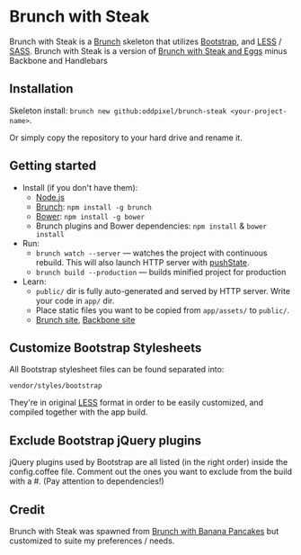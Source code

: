 # Brunch with Steak

Brunch with Steak is a [Brunch](http://brunch.io/) skeleton that utilizes [Bootstrap](http://getbootstrap.com/), and [LESS](http://lesscss.org/) / [SASS](http://sass-lang.com/). Brunch with Steak is a version of [Brunch with Steak and Eggs](https://github.com/oddpixel/brunch-steak-eggs) minus Backbone and Handlebars

## Installation
Skeleton install: `brunch new github:oddpixel/brunch-steak <your-project-name>`.

Or simply copy the repository to your hard drive and rename it.

## Getting started

* Install (if you don't have them):
    * [Node.js](http://nodejs.org)
    * [Brunch](http://brunch.io): `npm install -g brunch`
    * [Bower](http://bower.io): `npm install -g bower`
    * Brunch plugins and Bower dependencies: `npm install` & `bower install` 
* Run:
    * `brunch watch --server` — watches the project with continuous rebuild. This will also launch HTTP server with [pushState](https://developer.mozilla.org/en-US/docs/Web/Guide/API/DOM/Manipulating_the_browser_history).
    * `brunch build --production` — builds minified project for production
* Learn:
    * `public/` dir is fully auto-generated and served by HTTP server.  Write your code in `app/` dir.
    * Place static files you want to be copied from `app/assets/` to `public/`.
    * [Brunch site](http://brunch.io), [Backbone site](http://backbonejs.org/)

## Customize Bootstrap Stylesheets

All Bootstrap stylesheet files can be found separated into:

	vendor/styles/bootstrap
		
They're in original [LESS](http://lesscss.org/) format in order to be easily customized, and compiled together with the app build.

## Exclude Bootstrap jQuery plugins

jQuery plugins used by Bootstrap are all listed (in the right order) inside the config.coffee file. Comment out the ones you want to exclude from the build with a #. (Pay attention to dependencies!)

## Credit
Brunch with Steak was spawned from [Brunch with Banana Pancakes](https://github.com/Anaphase/brunch-banana-pancakes) but customized to suite my preferences / needs.
